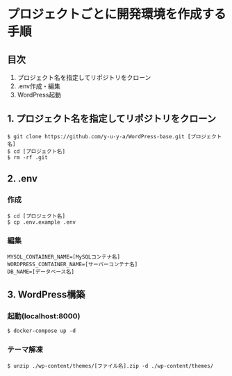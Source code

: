 # プロジェクトごとに開発環境を作成する手順
## 目次
1. プロジェクト名を指定してリポジトリをクローン
2. .env作成・編集
3. WordPress起動

## 1. プロジェクト名を指定してリポジトリをクローン
```sh:
$ git clone https://github.com/y-u-y-a/WordPress-base.git [プロジェクト名]
$ cd [プロジェクト名]
$ rm -rf .git
```

## 2. .env
### 作成
```sh:
$ cd [プロジェクト名]
$ cp .env.example .env
```
### 編集
```sh:
MYSQL_CONTAINER_NAME=[MySQLコンテナ名]
WORDPRESS_CONTAINER_NAME=[サーバーコンテナ名]
DB_NAME=[データベース名]
```


## 3. WordPress構築
### 起動(localhost:8000)
```sh:
$ docker-compose up -d
```
### テーマ解凍
```sh:
$ unzip ./wp-content/themes/[ファイル名].zip -d ./wp-content/themes/
```
